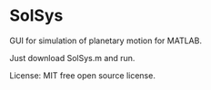 # SolSys
GUI for simulation of planetary motion for MATLAB.

Just download SolSys.m and run.

License: MIT free open source license.
